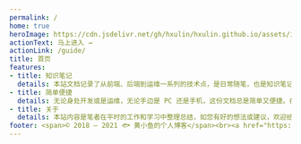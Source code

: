 ```yaml
---
permalink: /
home: true
heroImage: https://cdn.jsdelivr.net/gh/hxulin/hxulin.github.io/assets/img/logo.png
actionText: 马上进入 →
actionLink: /guide/
title: 首页
features:
- title: 知识笔记
  details: 本站文档记录了从前端、后端到运维一系列的技术点，是日常随笔，也是知识笔记。
- title: 简单便捷
  details: 无论身处开发或是运维，无论手边是 PC 还是手机，这份文档总是简单又便捷。在线查阅，触手可及。
- title: 关于
  details: 本站内容是笔者在平时的工作和学习中整理总结，如您有好的想法或建议，欢迎给我留言。
footer: <span>© 2018 — 2021 🐟 黄小鱼的个人博客</span><br><a href="https://beian.miit.gov.cn/" target="_blank">皖ICP备18008214号-2</a>
---
```


